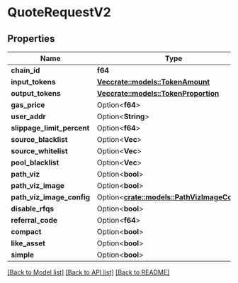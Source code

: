 # QuoteRequestV2

## Properties

Name | Type | Description | Notes
------------ | ------------- | ------------- | -------------
**chain_id** | **f64** |  | 
**input_tokens** | [**Vec<crate::models::TokenAmount>**](TokenAmount.md) |  | 
**output_tokens** | [**Vec<crate::models::TokenProportion>**](TokenProportion.md) |  | 
**gas_price** | Option<**f64**> |  | [optional]
**user_addr** | Option<**String**> |  | [optional]
**slippage_limit_percent** | Option<**f64**> |  | [optional]
**source_blacklist** | Option<**Vec<String>**> |  | [optional]
**source_whitelist** | Option<**Vec<String>**> |  | [optional]
**pool_blacklist** | Option<**Vec<String>**> |  | [optional]
**path_viz** | Option<**bool**> |  | [optional]
**path_viz_image** | Option<**bool**> |  | [optional]
**path_viz_image_config** | Option<[**crate::models::PathVizImageConfig**](PathVizImageConfig.md)> |  | [optional]
**disable_rfqs** | Option<**bool**> |  | [optional]
**referral_code** | Option<**f64**> |  | [optional]
**compact** | Option<**bool**> |  | [optional]
**like_asset** | Option<**bool**> |  | [optional]
**simple** | Option<**bool**> |  | [optional]

[[Back to Model list]](../README.md#documentation-for-models) [[Back to API list]](../README.md#documentation-for-api-endpoints) [[Back to README]](../README.md)


